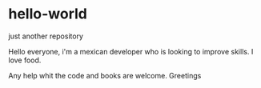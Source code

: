 # hello-world
just another repository

Hello everyone, i'm a mexican developer who is looking to improve skills.
I love food.

Any help whit the code and books are welcome. Greetings
